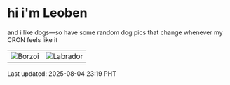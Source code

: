 # hi i'm Leoben

and i like dogs—so have some random dog pics that change whenever my CRON feels like it

|  |  |
|--------|----------|
| ![Borzoi](https://random-dog-vercel.vercel.app/api/random-borzoi?v=1754320787) | ![Labrador](https://random-dog-vercel.vercel.app/api/random-labrador?v=1754320787) |

Last updated: 2025-08-04 23:19 PHT
